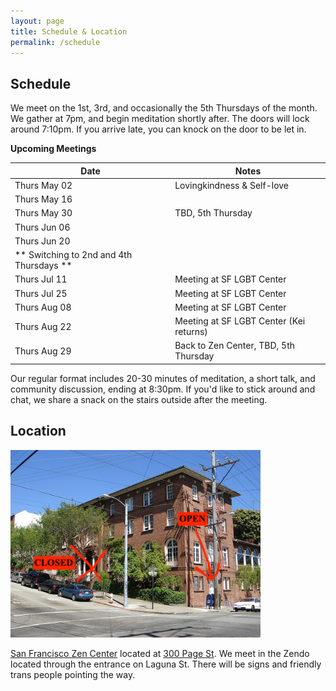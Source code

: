 ```yaml
---
layout: page
title: Schedule & Location
permalink: /schedule
---
```


## Schedule

We meet on the 1st, 3rd, and occasionally the 5th Thursdays of the month. We gather at 7pm, and begin meditation shortly after. The doors will lock around 7:10pm. If you arrive late, you can knock on the door to be let in. 

**Upcoming Meetings**

| Date           | Notes
|----------------|--------
| Thurs May 02   | Lovingkindness & Self-love
| Thurs May 16   |
| Thurs May 30   | TBD, 5th Thursday 
| Thurs Jun 06   | 
| Thurs Jun 20   |
| ** Switching to 2nd and 4th Thursdays ** |
| Thurs Jul 11   | Meeting at SF LGBT Center
| Thurs Jul 25   | Meeting at SF LGBT Center
| Thurs Aug 08   | Meeting at SF LGBT Center
| Thurs Aug 22   | Meeting at SF LGBT Center (Kei returns)
| Thurs Aug 29   | Back to Zen Center, TBD, 5th Thursday 


Our regular format includes 20-30 minutes of meditation, a short talk, and community discussion, ending at 8:30pm. If you'd like to stick around and chat, we share a snack on the stairs outside after the meeting.

## Location

<img src="images/San_Francisco_Zen_Center.jpg" alt="a photo of the meeting place with an arrow pointing to the entrance" width="400px"/>

[San Francisco Zen Center](https://sfzc.org) located at [300 Page St](https://goo.gl/maps/1tYkRHUwu3E2i5rz5). We meet in the Zendo located through the entrance on Laguna St. There will be signs and friendly trans people pointing the way.

